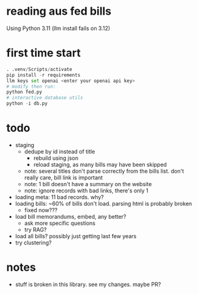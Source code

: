 # reading aus fed bills

Using Python 3.11 (llm install fails on 3.12)

# first time start
```py
. .venv/Scripts/activate
pip install -r requirements
llm keys set openai <enter your openai api key>
# modify then run:
python fed.py
# interactive database utils
python -i db.py
```

# todo
- staging
    - dedupe by id instead of title
        - rebuild using json
        - reload staging, as many bills may have been skipped
    - note: several titles don't parse correctly from the bills list. don't really care, bill link is important
    - note: 1 bill doesn't have a summary on the website
    - note: ignore records with bad links, there's only 1
- loading meta: 11 bad records. why?
- loading bills: ~60% of bills don't load. parsing html is probably broken
    - fixed now???
- load bill memorandums, embed, any better?
    - ask more specific questions
    - try RAG?
- load all bills? possibly just getting last few years
- try clustering?

# notes
- stuff is broken in this library. see my changes. maybe PR?
